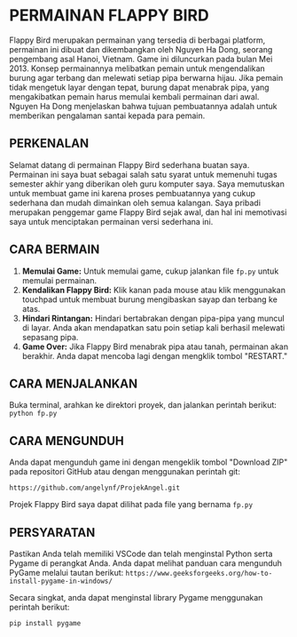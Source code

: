 # PERMAINAN FLAPPY BIRD
Flappy Bird merupakan permainan yang tersedia di berbagai platform, permainan ini dibuat dan dikembangkan oleh Nguyen Ha Dong, seorang pengembang asal Hanoi, Vietnam. Game ini diluncurkan pada bulan Mei 2013. Konsep permainannya melibatkan pemain untuk mengendalikan burung agar terbang dan melewati setiap pipa berwarna hijau. Jika pemain tidak mengetuk layar dengan tepat, burung dapat menabrak pipa, yang mengakibatkan pemain harus memulai kembali permainan dari awal. Nguyen Ha Dong menjelaskan bahwa tujuan pembuatannya adalah untuk memberikan pengalaman santai kepada para pemain.

## PERKENALAN
Selamat datang di permainan Flappy Bird sederhana buatan saya. Permainan ini saya buat sebagai salah satu syarat untuk memenuhi tugas semester akhir yang diberikan oleh guru komputer saya. Saya memutuskan untuk membuat game ini karena proses pembuatannya yang cukup sederhana dan mudah dimainkan oleh semua kalangan. Saya pribadi merupakan penggemar game Flappy Bird sejak awal, dan hal ini memotivasi saya untuk menciptakan permainan versi sederhana ini. 

## CARA BERMAIN

1. **Memulai Game:** Untuk memulai game, cukup jalankan file `fp.py` untuk memulai permainan.
2. **Kendalikan Flappy Bird:** Klik kanan pada mouse atau klik menggunakan touchpad untuk membuat burung mengibaskan sayap dan terbang ke atas.
3. **Hindari Rintangan:** Hindari bertabrakan dengan pipa-pipa yang muncul di layar. Anda akan mendapatkan satu poin setiap kali berhasil melewati sepasang pipa.
4. **Game Over:** Jika Flappy Bird menabrak pipa atau tanah, permainan akan berakhir. Anda dapat mencoba lagi dengan mengklik tombol "RESTART."

## CARA MENJALANKAN
Buka terminal, arahkan ke direktori proyek, dan jalankan perintah berikut:
`python fp.py`

## CARA MENGUNDUH
Anda dapat mengunduh game ini dengan mengeklik tombol "Download ZIP" pada repositori GitHub atau dengan menggunakan perintah git:

`https://github.com/angelynf/ProjekAngel.git`

Projek Flappy Bird saya dapat dilihat pada file yang bernama `fp.py`

## PERSYARATAN

Pastikan Anda telah memiliki VSCode dan telah menginstal Python serta Pygame di perangkat Anda. 
Anda dapat melihat panduan cara mengunduh PyGame melalui tautan berikut:
`https://www.geeksforgeeks.org/how-to-install-pygame-in-windows/`

Secara singkat, anda dapat menginstal library Pygame menggunakan perintah berikut:
```bash
pip install pygame





